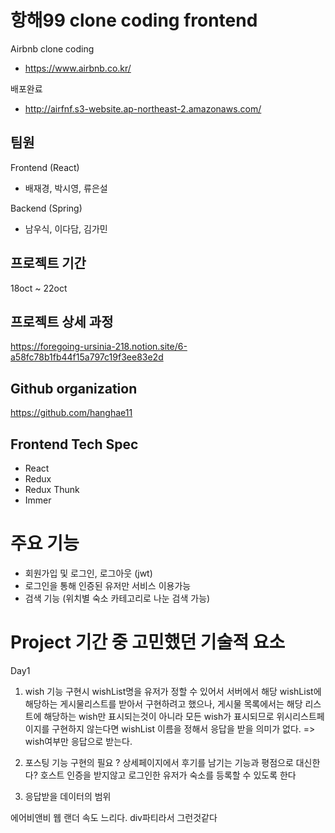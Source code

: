 # 항해99 clone coding frontend

Airbnb clone coding

- https://www.airbnb.co.kr/

배포완료

- http://airfnf.s3-website.ap-northeast-2.amazonaws.com/

## 팀원

Frontend (React)

- 배재경, 박시영, 류은설

Backend (Spring)

- 남우식, 이다담, 김가민

## 프로젝트 기간

18oct ~ 22oct

## 프로젝트 상세 과정

https://foregoing-ursinia-218.notion.site/6-a58fc78b1fb44f15a797c19f3ee83e2d

## Github organization

https://github.com/hanghae11

## Frontend Tech Spec

- React
- Redux
- Redux Thunk
- Immer

# 주요 기능

- 회원가입 및 로그인, 로그아웃 (jwt)
- 로그인을 통해 인증된 유저만 서비스 이용가능
- 검색 기능 (위치별 숙소 카테고리로 나눈 검색 가능)

# Project 기간 중 고민했던 기술적 요소

Day1

1. wish 기능 구현시 wishList명을 유저가 정할 수 있어서 서버에서 해당 wishList에 해당하는 게시물리스트를 받아서 구현하려고 했으나, 게시물 목록에서는 해당 리스트에 해당하는 wish만 표시되는것이 아니라 모든 wish가 표시되므로 위시리스트페이지를 구현하지 않는다면 wishList 이름을 정해서 응답을 받을 의미가 없다.
   => wish여부만 응답으로 받는다.

2. 포스팅 기능 구현의 필요 ? 상세페이지에서 후기를 남기는 기능과 평점으로 대신한다? 호스트 인증을 받지않고 로그인한 유저가 숙소를 등록할 수 있도록 한다
3. 응답받을 데이터의 범위

에어비앤비 웹 랜더 속도 느리다. div파티라서 그런것같다
